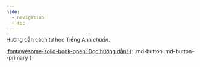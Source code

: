 ```yaml
---
hide:
  - navigation
  - toc
---
```


Hướng dẫn cách tự học Tiếng Anh *chuẩn*.

[:fontawesome-solid-book-open: Đọc hướng dẫn! ](guide.md){: .md-button .md-button--primary }  
